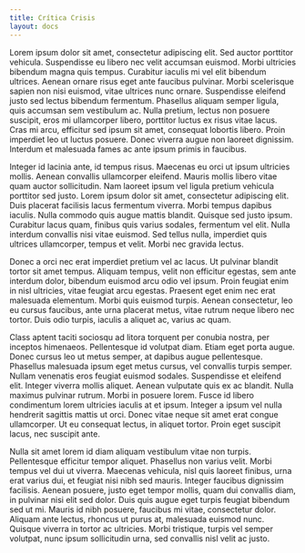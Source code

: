 ```yaml
---
title: Crítica Crisis
layout: docs
---
```


Lorem ipsum dolor sit amet, consectetur adipiscing elit. Sed auctor porttitor vehicula. Suspendisse eu libero nec velit accumsan euismod. Morbi ultricies bibendum magna quis tempus. Curabitur iaculis mi vel elit bibendum ultrices. Aenean ornare risus eget ante faucibus pulvinar. Morbi scelerisque sapien non nisi euismod, vitae ultrices nunc ornare. Suspendisse eleifend justo sed lectus bibendum fermentum. Phasellus aliquam semper ligula, quis accumsan sem vestibulum ac. Nulla pretium, lectus non posuere suscipit, eros mi ullamcorper libero, porttitor luctus ex risus vitae lacus. Cras mi arcu, efficitur sed ipsum sit amet, consequat lobortis libero. Proin imperdiet leo ut luctus posuere. Donec viverra augue non laoreet dignissim. Interdum et malesuada fames ac ante ipsum primis in faucibus.


Integer id lacinia ante, id tempus risus. Maecenas eu orci ut ipsum ultricies mollis. Aenean convallis ullamcorper eleifend. Mauris mollis libero vitae quam auctor sollicitudin. Nam laoreet ipsum vel ligula pretium vehicula porttitor sed justo. Lorem ipsum dolor sit amet, consectetur adipiscing elit. Duis placerat facilisis lacus fermentum viverra. Morbi tempus dapibus iaculis. Nulla commodo quis augue mattis blandit. Quisque sed justo ipsum. Curabitur lacus quam, finibus quis varius sodales, fermentum vel elit. Nulla interdum convallis nisi vitae euismod. Sed tellus nulla, imperdiet quis ultrices ullamcorper, tempus et velit. Morbi nec gravida lectus.

Donec a orci nec erat imperdiet pretium vel ac lacus. Ut pulvinar blandit tortor sit amet tempus. Aliquam tempus, velit non efficitur egestas, sem ante interdum dolor, bibendum euismod arcu odio vel ipsum. Proin feugiat enim in nisl ultricies, vitae feugiat arcu egestas. Praesent eget enim nec erat malesuada elementum. Morbi quis euismod turpis. Aenean consectetur, leo eu cursus faucibus, ante urna placerat metus, vitae rutrum neque libero nec tortor. Duis odio turpis, iaculis a aliquet ac, varius ac quam.

Class aptent taciti sociosqu ad litora torquent per conubia nostra, per inceptos himenaeos. Pellentesque id volutpat diam. Etiam eget porta augue. Donec cursus leo ut metus semper, at dapibus augue pellentesque. Phasellus malesuada ipsum eget metus cursus, vel convallis turpis semper. Nullam venenatis eros feugiat euismod sodales. Suspendisse et eleifend elit. Integer viverra mollis aliquet. Aenean vulputate quis ex ac blandit. Nulla maximus pulvinar rutrum. Morbi in posuere lorem. Fusce id libero condimentum lorem ultricies iaculis at et ipsum. Integer a ipsum vel nulla hendrerit sagittis mattis ut orci. Donec vitae neque sit amet erat congue ullamcorper. Ut eu consequat lectus, in aliquet tortor. Proin eget suscipit lacus, nec suscipit ante.

Nulla sit amet lorem id diam aliquam vestibulum vitae non turpis. Pellentesque efficitur tempor aliquet. Phasellus non varius velit. Morbi tempus vel dui ut viverra. Maecenas vehicula, nisl quis laoreet finibus, urna erat varius dui, et feugiat nisi nibh sed mauris. Integer faucibus dignissim facilisis. Aenean posuere, justo eget tempor mollis, quam dui convallis diam, in pulvinar nisi elit sed dolor. Duis quis augue eget turpis feugiat bibendum sed ut mi. Mauris id nibh posuere, faucibus mi vitae, consectetur dolor. Aliquam ante lectus, rhoncus ut purus at, malesuada euismod nunc. Quisque viverra in tortor ac ultricies. Morbi tristique, turpis vel semper volutpat, nunc ipsum sollicitudin urna, sed convallis nisl velit ac justo.
